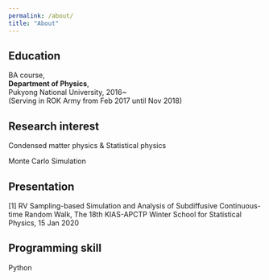 ```yaml
---
permalink: /about/
title: "About"
---
```


## Education

BA course,  
**Department of Physics**,  
Pukyong National University, 2016~  
(Serving in ROK Army from Feb 2017 until Nov 2018)


## Research interest

Condensed matter physics & Statistical physics

Monte Carlo Simulation



## Presentation

[1] RV Sampling-based Simulation and Analysis of Subdiffusive Continuous-time Random Walk, The 18th KIAS-APCTP Winter School for Statistical Physics, 15 Jan 2020


## Programming skill

Python
